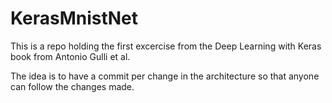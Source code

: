 # KerasMnistNet

This is a repo holding the first excercise from the Deep Learning with Keras book from Antonio Gulli et al.

The idea is to have a commit per change in the architecture so that anyone can follow the changes made.
